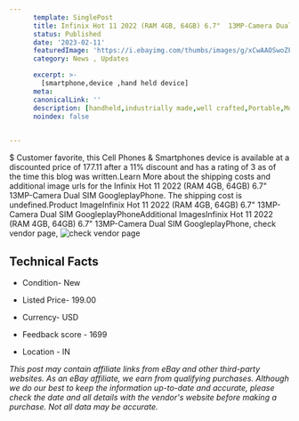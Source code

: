```yaml
---
      template: SinglePost
      title: Infinix Hot 11 2022 (RAM 4GB, 64GB) 6.7"  13MP-Camera Dual SIM GoogleplayPhone
      status: Published
      date: '2023-02-11'
      featuredImage: 'https://i.ebayimg.com/thumbs/images/g/xCwAAOSwoZFiWlMj/s-l225.jpg'
      category: News , Updates

      excerpt: >-
        [smartphone,device ,hand held device]
      meta:
      canonicalLink: ''
      description: [handheld,industrially made,well crafted,Portable,Mobile,Compact,Convenient,Lightweight,Maneuverable,Man-portable,Miniature,Carriable,Hand-held,Light,Holdable,Transportable,Mobile device,Pocket-sized,On-the-go,Wireless,Cordless,Compact size,Convenient size, smartphone,device ,hand held device]
      noindex: false

        
---
```

$
    Customer favorite, this Cell Phones & Smartphones device is available at a discounted price of 177.11 after a 11% discount and has a rating of 3 as of the time this blog was written.Learn More about the shipping costs and additional image urls for the Infinix Hot 11 2022 (RAM 4GB, 64GB) 6.7"  13MP-Camera Dual SIM GoogleplayPhone. The shipping cost is undefined.Product ImageInfinix Hot 11 2022 (RAM 4GB, 64GB) 6.7"  13MP-Camera Dual SIM GoogleplayPhoneAdditional ImagesInfinix Hot 11 2022 (RAM 4GB, 64GB) 6.7"  13MP-Camera Dual SIM GoogleplayPhone, check vendor page, ![check vendor page](https://origin-galleryplus.ebayimg.com/ws/web/185387940974_2_0_1/225x225.jpg,https://origin-galleryplus.ebayimg.com/ws/web/185387940974_3_0_1/225x225.jpg,https://origin-galleryplus.ebayimg.com/ws/web/185387940974_4_0_1/225x225.jpg,https://origin-galleryplus.ebayimg.com/ws/web/185387940974_5_0_1/225x225.jpg,https://origin-galleryplus.ebayimg.com/ws/web/185387940974_6_0_1/225x225.jpg,https://origin-galleryplus.ebayimg.com/ws/web/185387940974_7_0_1/225x225.jpg,https://origin-galleryplus.ebayimg.com/ws/web/185387940974_8_0_1/225x225.jpg,https://origin-galleryplus.ebayimg.com/ws/web/185387940974_9_0_1/225x225.jpg)
    
    

 ## Technical Facts 



     
      

 - Condition- New 


      

 - Listed Price- 199.00 


      

 - Currency- USD 


      

 - Feedback score - 1699 


      

 - Location - IN 


      
      

 *_This post may contain affiliate links from eBay and other third-party websites. As an eBay affiliate, we earn from qualifying purchases. Although we do our best to keep the information up-to-date and accurate, please check the date and all details with the vendor's website before making a purchase. Not all data may be accurate._*



    
    
    
    
    